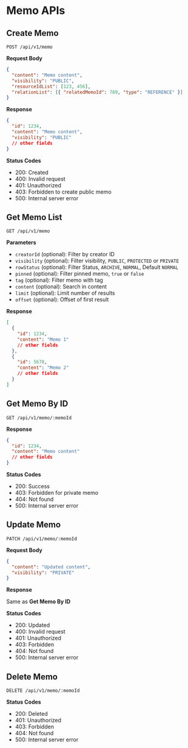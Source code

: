 # Memo APIs

## Create Memo

```
POST /api/v1/memo
```

**Request Body**

```json
{
  "content": "Memo content",
  "visibility": "PUBLIC",
  "resourceIdList": [123, 456],
  "relationList": [{ "relatedMemoId": 789, "type": "REFERENCE" }]
}
```

**Response**

```json
{
  "id": 1234,
  "content": "Memo content",
  "visibility": "PUBLIC"
  // other fields
}
```

**Status Codes**

- 200: Created
- 400: Invalid request
- 401: Unauthorized
- 403: Forbidden to create public memo
- 500: Internal server error

## Get Memo List

```
GET /api/v1/memo
```

**Parameters**

- `creatorId` (optional): Filter by creator ID
- `visibility` (optional): Filter visibility, `PUBLIC`, `PROTECTED` or `PRIVATE`
- `rowStatus` (optional): Filter Status, `ARCHIVE`, `NORMAL`, Default `NORMAL`
- `pinned` (optional): Filter pinned memo, `true` or `false`
- `tag` (optional): Filter memo with tag
- `content` (optional): Search in content
- `limit` (optional): Limit number of results
- `offset` (optional): Offset of first result

**Response**

```json
[
  {
    "id": 1234,
    "content": "Memo 1"
    // other fields
  },
  {
    "id": 5678,
    "content": "Memo 2"
    // other fields
  }
]
```

## Get Memo By ID

```
GET /api/v1/memo/:memoId
```

**Response**

```json
{
  "id": 1234,
  "content": "Memo content"
  // other fields
}
```

**Status Codes**

- 200: Success
- 403: Forbidden for private memo
- 404: Not found
- 500: Internal server error

## Update Memo

```
PATCH /api/v1/memo/:memoId
```

**Request Body**

```json
{
  "content": "Updated content",
  "visibility": "PRIVATE"
}
```

**Response**

Same as **Get Memo By ID**

**Status Codes**

- 200: Updated
- 400: Invalid request
- 401: Unauthorized
- 403: Forbidden
- 404: Not found
- 500: Internal server error

## Delete Memo

```
DELETE /api/v1/memo/:memoId
```

**Status Codes**

- 200: Deleted
- 401: Unauthorized
- 403: Forbidden
- 404: Not found
- 500: Internal server error
